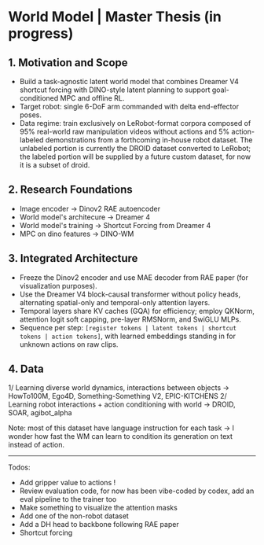 # World Model | Master Thesis (in progress)

## 1. Motivation and Scope
- Build a task-agnostic latent world model that combines Dreamer V4 shortcut forcing with DINO-style latent planning to support goal-conditioned MPC and offline RL.
- Target robot: single 6-DoF arm commanded with delta end-effector poses.
- Data regime: train exclusively on LeRobot-format corpora composed of 95% real-world raw manipulation videos without actions and 5% action-labeled demonstrations from a forthcoming in-house robot dataset. The unlabeled portion is currently the DROID dataset converted to LeRobot; the labeled portion will be supplied by a future custom dataset, for now it is a subset of droid.

## 2. Research Foundations

- Image encoder -> Dinov2 RAE autoencoder
- World model's architecure -> Dreamer 4
- World model's training -> Shortcut Forcing from Dreamer 4
- MPC on dino features -> DINO-WM

## 3. Integrated Architecture

- Freeze the Dinov2 encoder and use MAE decoder from RAE paper (for visualization purposes).
- Use the Dreamer V4 block-causal transformer without policy heads, alternating spatial-only and temporal-only attention layers.
- Temporal layers share KV caches (GQA) for efficiency; employ QKNorm, attention logit soft capping, pre-layer RMSNorm, and SwiGLU MLPs.
- Sequence per step: `[register tokens | latent tokens | shortcut tokens | action tokens]`, with learned embeddings standing in for unknown actions on raw clips.

## 4. Data

1/ Learning diverse world dynamics, interactions between objects -> HowTo100M, Ego4D, Something-Something V2, EPIC-KITCHENS
2/ Learning robot interactions + action conditioning with world -> DROID, SOAR, agibot_alpha

Note: most of this dataset have language instruction for each task -> I wonder how fast the WM can learn to condition its generation on text instead of action.

---

Todos:
  - Add gripper value to actions !
  - Review evaluation code, for now has been vibe-coded by codex, add an eval pipeline to the trainer too
  - Make something to visualize the attention masks
  - Add one of the non-robot dataset
  - Add a DH head to backbone following RAE paper
  - Shortcut forcing